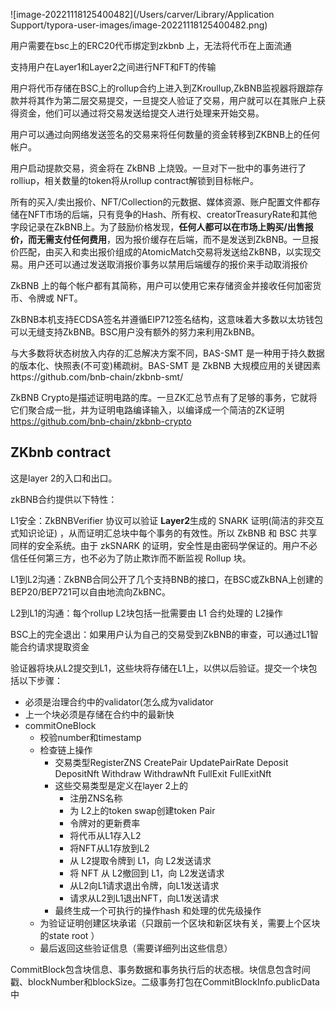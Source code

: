 ![image-20221118125400482](/Users/carver/Library/Application Support/typora-user-images/image-20221118125400482.png)

用户需要在bsc上的ERC20代币绑定到zkbnb 上，无法将代币在上面流通

支持用户在Layer1和Layer2之间进行NFT和FT的传输

用户将代币存储在BSC上的rollup合约上进入到ZKroullup,ZkBNB监视器将跟踪存款并将其作为第二层交易提交，一旦提交人验证了交易，用户就可以在其账户上获得资金，他们可以通过将交易发送给提交人进行处理来开始交易。

用户可以通过向网络发送签名的交易来将任何数量的资金转移到ZKBNB上的任何帐户。

用户启动提款交易，资金将在 ZkBNB 上烧毁。一旦对下一批中的事务进行了rolliup，相关数量的token将从rollup contract解锁到目标帐户。



所有的买入/卖出报价、NFT/Collection的元数据、媒体资源、账户配置文件都存储在NFT市场的后端，只有竞争的Hash、所有权、creatorTreasuryRate和其他字段记录在ZkBNB上。为了鼓励价格发现，**任何人都可以在市场上购买/出售报价，而无需支付任何费用**，因为报价缓存在后端，而不是发送到ZkBNB。一旦报价匹配，由买入和卖出报价组成的AtomicMatch交易将发送给ZkBNB，以实现交易。用户还可以通过发送取消报价事务以禁用后端缓存的报价来手动取消报价



ZkBNB 上的每个帐户都有其简称，用户可以使用它来存储资金并接收任何加密货币、令牌或 NFT。

ZkBNB本机支持ECDSA签名并遵循EIP712签名结构，这意味着大多数以太坊钱包可以无缝支持ZkBNB。BSC用户没有额外的努力来利用ZkBNB。



与大多数将状态树放入内存的汇总解决方案不同，BAS-SMT 是一种用于持久数据的版本化、快照表(不可变)稀疏树。BAS-SMT 是 ZkBNB 大规模应用的关键因素https://github.com/bnb-chain/zkbnb-smt/



ZkBNB Crypto是描述证明电路的库。一旦ZK汇总节点有了足够的事务，它就将它们聚合成一批，并为证明电路编译输入，以编译成一个简洁的ZK证明 https://github.com/bnb-chain/zkbnb-crypto



## ZKbnb contract

这是layer 2的入口和出口。

zkBNB合约提供以下特性：

L1安全：ZkBNBVerifier 协议可以验证 **Layer2**生成的 SNARK 证明(简洁的非交互式知识论证) ，从而证明汇总块中每个事务的有效性。所以 ZkBNB 和 BSC 共享同样的安全系统。由于 zkSNARK 的证明，安全性是由密码学保证的。用户不必信任任何第三方，也不必为了防止欺诈而不断监视 Rollup 块。

L1到L2沟通：ZkBNB合同公开了几个支持BNB的接口，在BSC或ZkBNA上创建的BEP20/BEP721可以自由地流向ZkBNC。

L2到L1的沟通：每个rollup L2块包括一批需要由 L1 合约处理的 L2操作

BSC上的完全退出：如果用户认为自己的交易受到ZkBNB的审查，可以通过L1智能合约请求提取资金

验证器将块从L2提交到L1，这些块将存储在L1上，以供以后验证。提交一个块包括以下步骤：

- 必须是治理合约中的validator(怎么成为validator
- 上一个块必须是存储在合约中的最新快 
- commitOneBlock
  - 校验number和timestamp
  - 检查链上操作
    - 交易类型RegisterZNS CreatePair UpdatePairRate Deposit DepositNft Withdraw WithdrawNft FullExit FullExitNft
    - 这些交易类型是定义在layer 2上的 
      - 注册ZNS名称
      - 为 L2上的token swap创建token Pair
      - 令牌对的更新费率
      - 将代币从L1存入L2
      - 将NFT从L1存放到L2
      - 从 L2提取令牌到 L1，向 L2发送请求
      - 将 NFT 从 L2撤回到 L1，向 L2发送请求
      - 从L2向L1请求退出令牌，向L1发送请求
      - 请求从L2到L1退出NFT，向L1发送请求
    - 最终生成一个可执行的操作hash 和处理的优先级操作
  - 为验证证明创建区块承诺（只跟前一个区块和新区块有关，需要上个区块的state root ）
  - 最后返回这些验证信息（需要详细列出这些信息）

CommitBlock包含块信息、事务数据和事务执行后的状态根。块信息包含时间戳、blockNumber和blockSize。二级事务打包在CommitBlockInfo.publicData中
